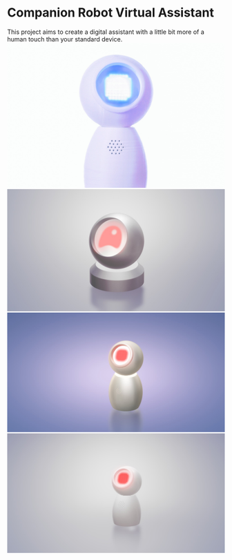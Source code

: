 # Companion Robot Virtual Assistant

This project aims to create a digital assistant with a little bit more of a human touch than your standard device. 
![Final Product](./assistant-2.jpg)
![Concept Image](./Concept.jpg)
![Concept Image 2](./Concept_2.jpg)
![Concept Image 3](./Concept_3.jpg)
